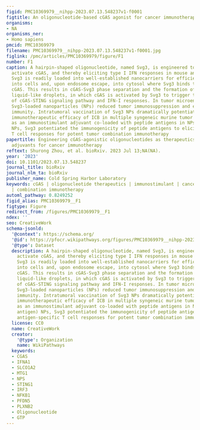 ```yaml
---
figid: PMC10369979__nihpp-2023.07.13.548237v1-f0001
figtitle: An oligonucleotide-based cGAS agonist for cancer immunotherapy
organisms:
- NA
organisms_ner:
- Homo sapiens
pmcid: PMC10369979
filename: PMC10369979__nihpp-2023.07.13.548237v1-f0001.jpg
figlink: /pmc/articles/PMC10369979/figure/F1
number: F1
caption: A hairpin-shaped oligonucleotide, named Svg3, is engineered to selectively
  activate cGAS, and thereby eliciting type I IFN responses in mouse and human cells.
  Svg3 is readily loaded into well-established nanocarriers for efficient delivery
  into cells and, upon endosome escape, into cytosol where Svg3 binds to cytosolic
  cGAS. This results in cGAS-Svg3 phase separation and the formation of cGAS-Svg3
  liquid-like droplets, in which cGAS is activated by Svg3 to trigger the activation
  of cGAS-STING signaling pathway and IFN-I responses. In tumor microenvironment,
  Svg3-loaded nanoparticles (NPs) reduced tumor immunosuppression and enhanced antitumor
  immunity. Intratumoral vaccination of Svg3 NPs dramatically potentiated the tumor
  immunotherapeutic efficacy of ICB in multiple syngeneic murine tumor models. Moreover,
  as an immunostimulant adjuvant co-loaded with peptide antigens in NPs (Svg3 + antigen)
  NPs, Svg3 potentiated the immunogenicity of peptide antigens to elicit antigen-specific
  T cell responses for potent tumor combination immunotherapy
papertitle: Engineering cGAS-agonistic oligonucleotides as therapeutics and vaccine
  adjuvants for cancer immunotherapy
reftext: Shurong Zhou, et al. bioRxiv. 2023 Jul 13;NA(NA).
year: '2023'
doi: 10.1101/2023.07.13.548237
journal_title: bioRxiv
journal_nlm_ta: bioRxiv
publisher_name: Cold Spring Harbor Laboratory
keywords: cGAS | oligonucleotide therapeutics | immunostimulant | cancer vaccines
  | combination immunotherapy
automl_pathway: 0.8249252
figid_alias: PMC10369979__F1
figtype: Figure
redirect_from: /figures/PMC10369979__F1
ndex: ''
seo: CreativeWork
schema-jsonld:
  '@context': https://schema.org/
  '@id': https://pfocr.wikipathways.org/figures/PMC10369979__nihpp-2023.07.13.548237v1-f0001.html
  '@type': Dataset
  description: A hairpin-shaped oligonucleotide, named Svg3, is engineered to selectively
    activate cGAS, and thereby eliciting type I IFN responses in mouse and human cells.
    Svg3 is readily loaded into well-established nanocarriers for efficient delivery
    into cells and, upon endosome escape, into cytosol where Svg3 binds to cytosolic
    cGAS. This results in cGAS-Svg3 phase separation and the formation of cGAS-Svg3
    liquid-like droplets, in which cGAS is activated by Svg3 to trigger the activation
    of cGAS-STING signaling pathway and IFN-I responses. In tumor microenvironment,
    Svg3-loaded nanoparticles (NPs) reduced tumor immunosuppression and enhanced antitumor
    immunity. Intratumoral vaccination of Svg3 NPs dramatically potentiated the tumor
    immunotherapeutic efficacy of ICB in multiple syngeneic murine tumor models. Moreover,
    as an immunostimulant adjuvant co-loaded with peptide antigens in NPs (Svg3 +
    antigen) NPs, Svg3 potentiated the immunogenicity of peptide antigens to elicit
    antigen-specific T cell responses for potent tumor combination immunotherapy
  license: CC0
  name: CreativeWork
  creator:
    '@type': Organization
    name: WikiPathways
  keywords:
  - CGAS
  - IFNA1
  - SLCO1A2
  - MTG1
  - NPS
  - STING1
  - IRF3
  - NFKB1
  - PFDN5
  - PLXNB2
  - Oligonucleotide
  - GTP
---
```

